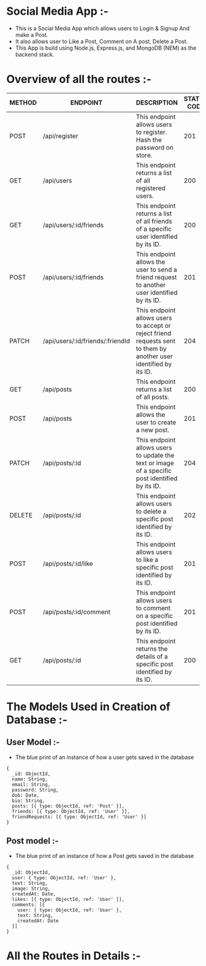 # Social Media App :-

- This is a Social Media App which allows users to Login & Signup And make a Post.
- It also allows user to Like a Post, Comment on A post, Delete a Post.
- This App is build using Node.js, Express.js, and MongoDB (NEM) as the backend stack.

# Overview of all the routes :-

| METHOD | ENDPOINT                         | DESCRIPTION                                                                                                       | STATUS CODE |
| ------ | -------------------------------- | ----------------------------------------------------------------------------------------------------------------- | ----------- |
| POST   | /api/register                    | This endpoint allows users to register. Hash the password on store.                                               | 201         |
| GET    | /api/users                       | This endpoint returns a list of all registered users.                                                             | 200         |
| GET    | /api/users/:id/friends           | This endpoint returns a list of all friends of a specific user identified by its ID.                              | 200         |
| POST   | /api/users/:id/friends           | This endpoint allows the user to send a friend request to another user identified by its ID.                      | 201         |
| PATCH  | /api/users/:id/friends/:friendId | This endpoint allows users to accept or reject friend requests sent to them by another user identified by its ID. | 204         |
| GET    | /api/posts                       | This endpoint returns a list of all posts.                                                                        | 200         |
| POST   | /api/posts                       | This endpoint allows the user to create a new post.                                                               | 201         |
| PATCH  | /api/posts/:id                   | This endpoint allows users to update the text or image of a specific post identified by its ID.                   | 204         |
| DELETE | /api/posts/:id                   | This endpoint allows users to delete a specific post identified by its ID.                                        | 202         |
| POST   | /api/posts/:id/like              | This endpoint allows users to like a specific post identified by its ID.                                          | 201         |
| POST   | /api/posts/:id/comment           | This endpoint allows users to comment on a specific post identified by its ID.                                    | 201         |
| GET    | /api/posts/:id                   | This endpoint returns the details of a specific post identified by its ID.                                        | 200         |

# The Models Used in Creation of Database :-

## User Model :-

- The blue print of an instance of how a user gets saved in the database

```
{
  _id: ObjectId,
  name: String,
  email: String,
  password: String,
  dob: Date,
  bio: String,
  posts: [{ type: ObjectId, ref: 'Post' }],
  friends: [{ type: ObjectId, ref: 'User' }],
  friendRequests: [{ type: ObjectId, ref: 'User' }]
}

```

## Post model :-

- The blue print of an instance of how a Post gets saved in the database

```
{
  _id: ObjectId,
  user: { type: ObjectId, ref: 'User' },
  text: String,
  image: String,
  createdAt: Date,
  likes: [{ type: ObjectId, ref: 'User' }],
  comments: [{
    user: { type: ObjectId, ref: 'User' },
    text: String,
    createdAt: Date
  }]
}

```

# All the Routes in Details :-
